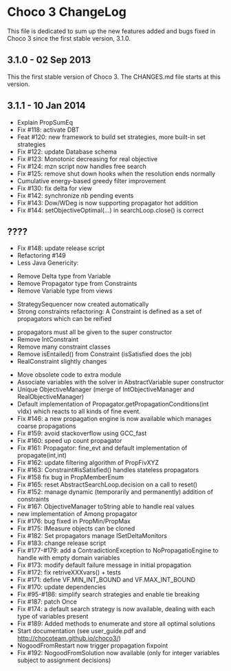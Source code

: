 Choco 3 ChangeLog
===================

This file is dedicated to sum up the new features added and bugs fixed in Choco 3 since the first stable version, 3.1.0.

3.1.0 - 02 Sep 2013
-------------------

This the first stable version of Choco 3.
The CHANGES.md file starts at this version.

3.1.1 - 10 Jan 2014
-------------------

* Explain PropSumEq
* Fix #118: activate DBT
* Feat #120: new framework to build set strategies, more built-in set strategies
* Fix #122: update Database schema
* Fix #123: Monotonic decreasing for real objective
* Fix #124: mzn script now handles free search
* Fix #125: remove shut down hooks when the resolution ends normally
* Cumulative energy-based greedy filter improvement
* Fix #130: fix delta for view
* Fix #142: synchronize nb pending events
* Fix #143: Dow/WDeg is now supporting propagator hot addition
* Fix #144: setObjectiveOptimal(...) in searchLoop.close() is correct

????
-------------------
* Fix #148: update release script
* Refactoring  #149
* Less Java Genericity:
- Remove Delta type from Variable 
- Remove Propagator type from Constraints
- Remove Variable type from views
* StrategySequencer now created automatically
* Strong constraints refactoring: A Constraint is defined as a set of propagators which can be reified
- propagators must all be given to the super constructor
- Remove IntConstraint
- Remove many constraint classes
- Remove isEntailed() from Constraint (isSatisfied does the job)
- RealConstraint slightly changes
* Move obsolete code to extra module
* Associate variables with the solver in AbstractVariable super constructor
* Unique ObjectiveManager (merge of IntObjectiveManager and RealObjectiveManager)
* Default implementation of Propagator.getPropagationConditions(int vIdx) which reacts to all kinds of fine event.
* Fix #146: a new propagation engine is now available which manages coarse propagations
* Fix #159: avoid stackoverflow using GCC_fast
* Fix #160: speed up count propagator
* Fix #161: Propagator: fine_evt and default implementation of propagate(int,int)
* Fix #162: update filtering algorithm of PropFivXYZ
* Fix #163: Constraint#isSatisfied() handles stateless propagators
* Fix #158 fix bug in PropMemberEnum
* Fix #165: reset AbstractSearchLoop.decision on a call to reset()
* Fix #152: manage dynamic (temporarily and permanently) addition of constraints
* Fix #167: ObjectiveManager toString able to handle real values
* new implementation of Among propagator
* Fix #176: bug fixed in PropMin/PropMax
* Fix #175: IMeasure objects can be cloned
* Fix #182: Set propagators manage ISetDeltaMonitors
* Fix #183: change release script
* Fix #177-#179: add a ContradictionException to NoPropagatioEngine to handle with empty domain variables
* Fix #173: modify default failure message in initial propagation
* Fix #172: fix retriveXXXvars() + tests
* Fix #171: define VF.MIN_INT_BOUND and VF.MAX_INT_BOUND
* Fix #170: update dependencies
* Fix #95-#186: simplify search strategies and enable tie breaking
* Fix #187: patch Once
* Fix #174: a default search strategy is now available, dealing with each type of variables present
* Fix #189: Added methods to enumerate and store all optimal solutions
* Start documentation (see user_guide.pdf and http://chocoteam.github.io/choco3/)
* NogoodFromRestart now trigger propagation fixpoint
* Fix #192: NogoodFromSolution now available (only for integer variables subject to assignment decisions)